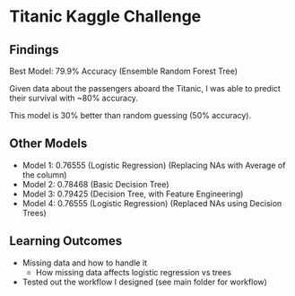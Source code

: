 # Titanic Kaggle Challenge

## Findings
Best Model: 79.9% Accuracy (Ensemble Random Forest Tree)

Given data about the passengers aboard the Titanic, I was able to predict their survival
with ~80% accuracy.

This model is 30% better than random guessing (50% accuracy).

## Other Models
* Model 1: 0.76555 (Logistic Regression) (Replacing NAs with Average of the column)
* Model 2: 0.78468 (Basic Decision Tree)
* Model 3: 0.79425 (Decision Tree, with Feature Engineering)
* Model 4: 0.76555 (Logistic Regression) (Replaced NAs using Decision Trees)

## Learning Outcomes
* Missing data and how to handle it
  * How missing data affects logistic regression vs trees
* Tested out the workflow I designed (see main folder for workflow)
